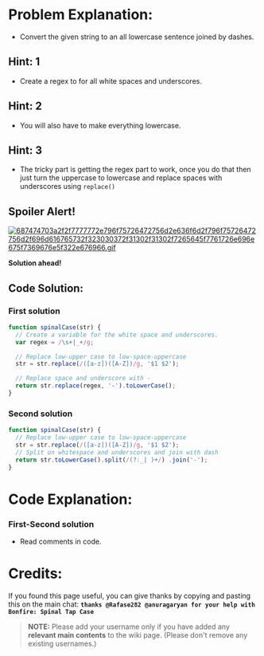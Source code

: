 # Problem Explanation:
- Convert the given string to an all lowercase sentence joined by dashes.

## Hint: 1
- Create a regex to for all white spaces and underscores.

## Hint: 2
- You will also have to make everything lowercase.

## Hint: 3
- The tricky part is getting the regex part to work, once you do that then just turn the uppercase to lowercase and replace spaces with underscores using `replace()`

## Spoiler Alert!
[![687474703a2f2f7777772e796f75726472756d2e636f6d2f796f75726472756d2f696d616765732f323030372f31302f31302f7265645f7761726e696e675f7369676e5f322e676966.gif](https://files.gitter.im/FreeCodeCamp/Wiki/nlOm/thumb/687474703a2f2f7777772e796f75726472756d2e636f6d2f796f75726472756d2f696d616765732f323030372f31302f31302f7265645f7761726e696e675f7369676e5f322e676966.gif)](https://files.gitter.im/FreeCodeCamp/Wiki/nlOm/687474703a2f2f7777772e796f75726472756d2e636f6d2f796f75726472756d2f696d616765732f323030372f31302f31302f7265645f7761726e696e675f7369676e5f322e676966.gif)

**Solution ahead!**

## Code Solution:
### First solution

```js
function spinalCase(str) {
  // Create a variable for the white space and underscores.
  var regex = /\s+|_+/g;

  // Replace low-upper case to low-space-uppercase
  str = str.replace(/([a-z])([A-Z])/g, '$1 $2');

  // Replace space and underscore with -
  return str.replace(regex, '-').toLowerCase();
}
```

### Second solution
```js
function spinalCase(str) {
  // Replace low-upper case to low-space-uppercase
  str = str.replace(/([a-z])([A-Z])/g, '$1 $2');
  // Split on whitespace and underscores and join with dash
  return str.toLowerCase().split(/(?:_| )+/) .join('-');
}
```

# Code Explanation:
### First-Second solution
- Read comments in code.

# Credits:
If you found this page useful, you can give thanks by copying and pasting this on the main chat:  **`thanks @Rafase282 @anuragaryan for your help with Bonfire: Spinal Tap Case`**

> **NOTE:** Please add your username only if you have added any **relevant main contents** to the wiki page. (Please don't remove any existing usernames.)
